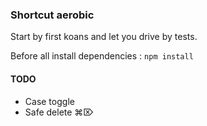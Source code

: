### Shortcut aerobic

Start by first koans and let you drive by tests.

Before all install dependencies :
 `npm install` 

#### TODO
 - Case toggle
 - Safe delete ⌘⌦
 
